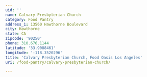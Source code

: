 ```yaml
---
uid: ''
name: Calvary Presbyterian Church
category: Food Pantry
address_1: 13560 Hawthorne Boulevard
city: Hawthorne
state: CA
zipcode: '90250'
phone: 310.676.1144
latitude: '33.9088461'
longitude: '-118.3520296'
title: 'Calvary Presbyterian Church, Food Oasis Los Angeles'
uri: /food-pantry/calvary-presbyterian-church/

---
```

